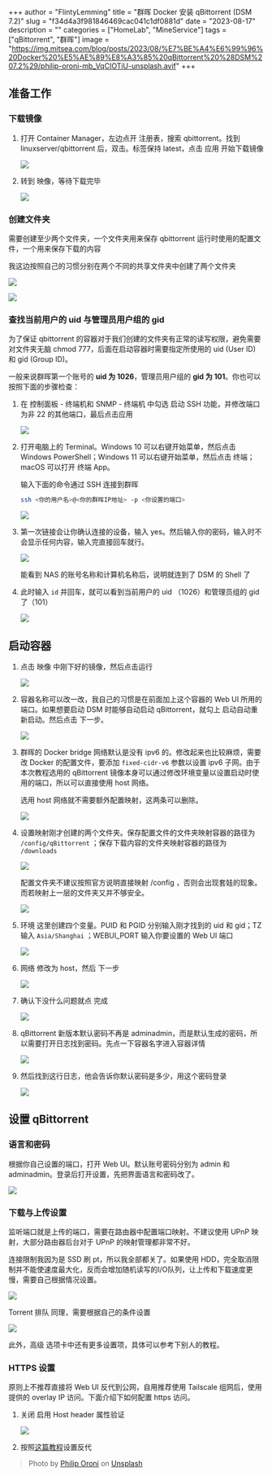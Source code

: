 +++
author = "FlintyLemming"
title = "群晖 Docker 安装 qBittorrent (DSM 7.2)"
slug = "f34d4a3f981846469cac041c1df0881d"
date = "2023-08-17"
description = ""
categories = ["HomeLab", "MineService"]
tags = ["qBittorrent", "群晖"]
image = "https://img.mitsea.com/blog/posts/2023/08/%E7%BE%A4%E6%99%96%20Docker%20%E5%AE%89%E8%A3%85%20qBittorrent%20%28DSM%207.2%29/philip-oroni-mb_VqCIOTiU-unsplash.avif"
+++

## 准备工作

### 下载镜像

1. 打开 Container Manager，左边点开 注册表，搜索 qbittorrent。找到 linuxserver/qbittorrent 后，双击。标签保持 latest，点击 应用 开始下载镜像
    
    ![](https://img.mitsea.com/blog/posts/2023/08/%E7%BE%A4%E6%99%96%20Docker%20%E5%AE%89%E8%A3%85%20qBittorrent%20%28DSM%207.2%29/Untitled.avif)
    
2. 转到 映像，等待下载完毕
    
    ![](https://img.mitsea.com/blog/posts/2023/08/%E7%BE%A4%E6%99%96%20Docker%20%E5%AE%89%E8%A3%85%20qBittorrent%20%28DSM%207.2%29/Untitled%201.avif)
    

### 创建文件夹

需要创建至少两个文件夹，一个文件夹用来保存 qbittorrent 运行时使用的配置文件，一个用来保存下载的内容

我这边按照自己的习惯分别在两个不同的共享文件夹中创建了两个文件夹

![](https://img.mitsea.com/blog/posts/2023/08/%E7%BE%A4%E6%99%96%20Docker%20%E5%AE%89%E8%A3%85%20qBittorrent%20%28DSM%207.2%29/Untitled%202.avif)

![](https://img.mitsea.com/blog/posts/2023/08/%E7%BE%A4%E6%99%96%20Docker%20%E5%AE%89%E8%A3%85%20qBittorrent%20%28DSM%207.2%29/Untitled%203.avif)

### 查找当前用户的 uid 与管理员用户组的 gid

为了保证 qbittorrent 的容器对于我们创建的文件夹有正常的读写权限，避免需要对文件夹无脑 chmod 777，后面在启动容器时需要指定所使用的 uid (User ID) 和 gid (Group ID)。

一般来说群晖第一个账号的 **uid 为 1026**，管理员用户组的 **gid 为 101**。你也可以按照下面的步骤检查：

1. 在 控制面板 - 终端机和 SNMP - 终端机 中勾选 启动 SSH 功能，并修改端口为非 22 的其他端口，最后点击应用
    
    ![](https://img.mitsea.com/blog/posts/2023/08/%E7%BE%A4%E6%99%96%20Docker%20%E5%AE%89%E8%A3%85%20qBittorrent%20%28DSM%207.2%29/Untitled%204.avif)
    
2. 打开电脑上的 Terminal。Windows 10 可以右键开始菜单，然后点击 Windows PowerShell；Windows 11 可以右键开始菜单，然后点击 终端；macOS 可以打开 终端 App。
    
    输入下面的命令通过 SSH 连接到群晖
    
    ```bash
    ssh <你的用户名>@<你的群晖IP地址> -p <你设置的端口>
    ```
    
    ![](https://img.mitsea.com/blog/posts/2023/08/%E7%BE%A4%E6%99%96%20Docker%20%E5%AE%89%E8%A3%85%20qBittorrent%20%28DSM%207.2%29/Untitled%205.avif)
    
3. 第一次链接会让你确认连接的设备，输入 yes。然后输入你的密码，输入时不会显示任何内容，输入完直接回车就行。
    
    ![](https://img.mitsea.com/blog/posts/2023/08/%E7%BE%A4%E6%99%96%20Docker%20%E5%AE%89%E8%A3%85%20qBittorrent%20%28DSM%207.2%29/Untitled%206.avif)
    
    能看到 NAS 的账号名称和计算机名称后，说明就连到了 DSM 的 Shell 了
    
4. 此时输入 `id` 并回车，就可以看到当前用户的 uid （1026）和管理员组的 gid 了（101）
    
    ![](https://img.mitsea.com/blog/posts/2023/08/%E7%BE%A4%E6%99%96%20Docker%20%E5%AE%89%E8%A3%85%20qBittorrent%20%28DSM%207.2%29/Untitled%207.avif)
    

## 启动容器

1. 点击 映像 中刚下好的镜像，然后点击运行
    
    ![](https://img.mitsea.com/blog/posts/2023/08/%E7%BE%A4%E6%99%96%20Docker%20%E5%AE%89%E8%A3%85%20qBittorrent%20%28DSM%207.2%29/Untitled%208.avif)
    
2. 容器名称可以改一改，我自己的习惯是在前面加上这个容器的 Web UI 所用的端口。如果想要启动 DSM 时能够自动启动 qBittorrent，就勾上 启动自动重新启动。然后点击 下一步。
    
    ![](https://img.mitsea.com/blog/posts/2023/08/%E7%BE%A4%E6%99%96%20Docker%20%E5%AE%89%E8%A3%85%20qBittorrent%20%28DSM%207.2%29/Untitled%209.avif)
    
3. 群晖的 Docker bridge 网络默认是没有 ipv6 的。修改起来也比较麻烦，需要改 Docker 的配置文件，要添加 `fixed-cidr-v6` 参数以设置 ipv6 子网。由于本次教程选用的 qBittorrent 镜像本身可以通过修改环境变量以设置启动时使用的端口，所以可以直接使用 host 网络。
    
    选用 host 网络就不需要额外配置映射，这两条可以删除。
    
    ![](https://img.mitsea.com/blog/posts/2023/08/%E7%BE%A4%E6%99%96%20Docker%20%E5%AE%89%E8%A3%85%20qBittorrent%20%28DSM%207.2%29/Untitled%2010.avif)
    
4. 设置映射刚才创建的两个文件夹。保存配置文件的文件夹映射容器的路径为 `/config/qBittorrent` ；保存下载内容的文件夹映射容器的路径为 `/downloads`
    
    ![](https://img.mitsea.com/blog/posts/2023/08/%E7%BE%A4%E6%99%96%20Docker%20%E5%AE%89%E8%A3%85%20qBittorrent%20%28DSM%207.2%29/Untitled%2011.avif)
    
    配置文件夹不建议按照官方说明直接映射 /config ，否则会出现套娃的现象。而若映射上一层的文件夹又并不够安全。
    
    ![](https://img.mitsea.com/blog/posts/2023/08/%E7%BE%A4%E6%99%96%20Docker%20%E5%AE%89%E8%A3%85%20qBittorrent%20%28DSM%207.2%29/Untitled%2012.avif)
    
5. 环境 这里创建四个变量。PUID 和 PGID 分别输入刚才找到的 uid 和 gid；TZ 输入 `Asia/Shanghai` ；WEBUI_PORT 输入你要设置的 Web UI 端口
    
    ![](https://img.mitsea.com/blog/posts/2023/08/%E7%BE%A4%E6%99%96%20Docker%20%E5%AE%89%E8%A3%85%20qBittorrent%20%28DSM%207.2%29/Untitled%2013.avif)
    
6. 网络 修改为 host，然后 下一步
    
    ![](https://img.mitsea.com/blog/posts/2023/08/%E7%BE%A4%E6%99%96%20Docker%20%E5%AE%89%E8%A3%85%20qBittorrent%20%28DSM%207.2%29/Untitled%2014.avif)
    
7. 确认下没什么问题就点 完成
    
    ![](https://img.mitsea.com/blog/posts/2023/08/%E7%BE%A4%E6%99%96%20Docker%20%E5%AE%89%E8%A3%85%20qBittorrent%20%28DSM%207.2%29/Untitled%2015.avif)
    
8. qBittorrent 新版本默认密码不再是 adminadmin，而是默认生成的密码，所以需要打开日志找到密码。先点一下容器名字进入容器详情

    ![](https://img.mitsea.com/blog/posts/2023/08/%E7%BE%A4%E6%99%96%20Docker%20%E5%AE%89%E8%A3%85%20qBittorrent%20%28DSM%207.2%29/CleanShot%202024-03-27%20at%2018.12.54%402x.avif)

9. 然后找到这行日志，他会告诉你默认密码是多少，用这个密码登录

    ![](https://img.mitsea.com/blog/posts/2023/08/%E7%BE%A4%E6%99%96%20Docker%20%E5%AE%89%E8%A3%85%20qBittorrent%20%28DSM%207.2%29/CleanShot%202024-03-27%20at%2018.10.40%402x.avif)

## 设置 qBittorrent

### 语言和密码

根据你自己设置的端口，打开 Web UI。默认账号密码分别为 admin 和 adminadmin。登录后打开设置，先把界面语言和密码改了。

![](https://img.mitsea.com/blog/posts/2023/08/%E7%BE%A4%E6%99%96%20Docker%20%E5%AE%89%E8%A3%85%20qBittorrent%20%28DSM%207.2%29/Untitled%2017.avif)

### 下载与上传设置

监听端口就是上传的端口，需要在路由器中配置端口映射。不建议使用 UPnP 映射，大部分路由器后台对于 UPnP 的映射管理都非常不好。

连接限制我因为是 SSD 刷 pt，所以我全部都关了。如果使用 HDD，完全取消限制并不能使速度最大化，反而会增加随机读写的I/O队列，让上传和下载速度更慢，需要自己根据情况设置。

![](https://img.mitsea.com/blog/posts/2023/08/%E7%BE%A4%E6%99%96%20Docker%20%E5%AE%89%E8%A3%85%20qBittorrent%20%28DSM%207.2%29/Untitled%2018.avif)

Torrent 排队 同理，需要根据自己的条件设置

![](https://img.mitsea.com/blog/posts/2023/08/%E7%BE%A4%E6%99%96%20Docker%20%E5%AE%89%E8%A3%85%20qBittorrent%20%28DSM%207.2%29/Untitled%2019.avif)

此外，高级 选项卡中还有更多设置项，具体可以参考下别人的教程。

### HTTPS 设置

原则上不推荐直接将 Web UI 反代到公网，自用推荐使用 Tailscale 组网后，使用提供的 overlay IP 访问。下面介绍下如何配置 https 访问。

1. 关闭 启用 Host header 属性验证
    
    ![](https://img.mitsea.com/blog/posts/2023/08/%E7%BE%A4%E6%99%96%20Docker%20%E5%AE%89%E8%A3%85%20qBittorrent%20%28DSM%207.2%29/Untitled%2020.avif)
    
2. 按照[这篇教程](https://blog.mitsea.com/3a0b40567ffe42e999eade2fdaf775b0/)设置反代

> Photo by [Philip Oroni](https://unsplash.com/@philipsfuture?utm_source=unsplash&utm_medium=referral&utm_content=creditCopyText) on [Unsplash](https://unsplash.com/photos/a-close-up-of-a-black-and-blue-background-mb_VqCIOTiU?utm_source=unsplash&utm_medium=referral&utm_content=creditCopyText)
  